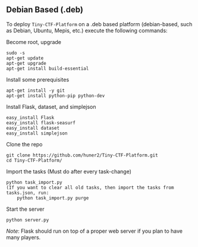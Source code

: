 Debian Based (.deb)
----------

To deploy `Tiny-CTF-Platform` on a .deb based platform (debian-based, such as Debian, Ubuntu, Mepis, etc.) execute the following commands:

Become root, upgrade

    sudo -s
    apt-get update
    apt-get upgrade
    apt-get install build-essential
    
Install some prerequisites

    apt-get install -y git
    apt-get install python-pip python-dev
    
Install Flask, dataset, and simplejson

    easy_install Flask
    easy_install flask-seasurf
    easy_install dataset
    easy_install simplejson
    
Clone the repo

    git clone https://github.com/huner2/Tiny-CTF-Platform.git
    cd Tiny-CTF-Platform/
    
Import the tasks (Must do after every task-change)

    python task_import.py
    (If you want to clear all old tasks, then import the tasks from tasks.json, run:
        python task_import.py purge
    
Start the server

    python server.py
    
*Note*: Flask should run on top of a proper web server if you plan to have many players.
